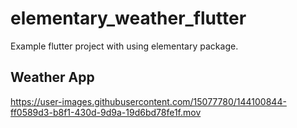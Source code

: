 # elementary_weather_flutter

Example flutter project with using elementary package.

## Weather App


https://user-images.githubusercontent.com/15077780/144100844-ff0589d3-b8f1-430d-9d9a-19d6bd78fe1f.mov



